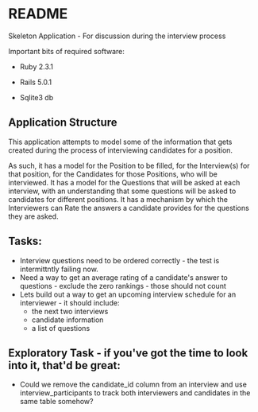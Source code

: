 # README

Skeleton Application - For discussion during the interview process

Important bits of required software:

* Ruby 2.3.1

* Rails 5.0.1

* Sqlite3 db


## Application Structure

This application attempts to model some of the information that gets created during the process of 
interviewing candidates for a position.

As such, it has a model for the Position to be filled, for the Interview(s) for that position,
for the Candidates for those Positions, who will be interviewed.  It has a model for the Questions
that will be asked at each interview, with an understanding that some questions will be asked to
candidates for different positions.  It has a mechanism by which the Interviewers can Rate the answers
a candidate provides for the questions they are asked.

## Tasks:

* Interview questions need to be ordered correctly - the test is intermittntly failing now.
* Need a way to get an average rating of a candidate's answer to questions - exclude the zero rankings - those should not count
* Lets build out a way to get an upcoming interview schedule for an interviewer - it should include:
  * the next two interviews
  * candidate information 
  * a list of questions

## Exploratory Task - if you've got the time to look into it, that'd be great:

* Could we remove the candidate_id column from an interview and use interview_participants to track both interviewers 
  and candidates in the same table somehow?

